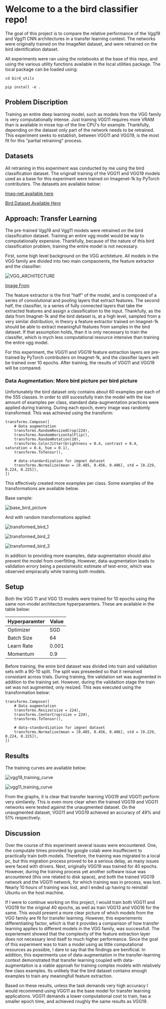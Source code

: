 # Welcome to a the bird classifier repo!

The goal of this project is to compare the relative performance of the Vgg19 and Vgg11 CNN
architectures in a transfer learning context. The networks were originally trained on the
ImageNet dataset, and were retrained on the bird identification dataset.

All experiments were ran using the notebooks at the base of this repo, and using the various
utility functions available in the local utilities package. The local package can be loaded
using:

```
cd bird_utils
```

```
pip install -e .
```

## Problem Discription

Training an entire deep learning model, such as models from the VGG family is very computationally
intense. Just training VGG11 requires more VRAM than is available in mose top-of the line CPU's
for example. Thankfully, depending on the dataset only part of the network needs to be retrained.
This experiment seeks to establish, between VGG11 and VGG19, is the most fit for this "partial
retraining" process.

## Datasets

All retraining in this experiment was conducted by me using the bird classification dataset. The
originall training of the VGG11 and VGG19 models used as a base for this experiment were trained
on Imagenet-1k by PyTorch contributers. The datasets are available below:

[Imag-net available here](https://www.image-net.org/)

[Bird Dataset Available Here](https://www.kaggle.com/competitions/birds23sp)

## Approach: Transfer Learning

The pre-trained Vgg19 and Vgg11 models were retrained on the bird classification dataset. Training
an entire vgg model would be way to computationally expensive. Thankfully, because of the
nature of this bird classification problem, training the entire model is not necessary.

First, some high level background on the VGG architeture. All models in the VGG family are
divided into two main compaonents, the feature extractor and the classifier:

![VGG_ARCHITECTURE](media/vgg16-1-e1542731207177.png)

[Image From](https://neurohive.io/wp-content/uploads/2018/11/vgg16-1-e1542731207177.png)

The feature extractor is the first "half" of the model, and is composed of a series of
convolutional and pooling layers that extract features. The second half, the classifier,
is a series of fully connected layers that take the extracted features and assign a classification
to the input. Thankfully, as the data from Imagnet-1k and the bird dataset is, at a high level,
sampled from a very similar distribution, in theory a feature extractor trained on Imagnet-1k
should be able to extract meaningfull features from samples in the bird dataset. If that
assumption holds, than it is only necessary to train the classifer, which is mych less
computational resource intensive than training the entire vgg model.

For this experiment, the VGG11 and VGG19 feature extraction layers are pre-trained by PyTorch
contributers on Imagnet-1k, and the classifier layers will be trained over 10 epochs. After
training, the results of VGG11 and VGG19 will be compared.

### Data Augmentation: More bird picture per bird picture

Unfortunately the bird dataset only contains about 60 examples per each of the 555 classes. In
order to still sucessfully train the model with the low amount of examples per class, standard
data-augmentation practices were applied during training. During each epoch, every image
was randomly transformed. This was achieved using the transform:

```
transforms.Compose([
    # Data augmentation
    transforms.RandomResizedCrop(224),
    transforms.RandomHorizontalFlip(),
    transforms.RandomRotation(10),
    transforms.ColorJitter(brightness = 0.4, contrast = 0.4, saturation = 0.4, hue = 0.1),
    transforms.ToTensor(),

    # data-standardization for imgnet dataset
    transforms.Normalize(mean = [0.485, 0.456, 0.406], std = [0.229, 0.224, 0.225]),
])
```

This effectively created more examples per class. Some examples of the
transformations are available below.

Base sample:

![base_bird_picture](media/bird_picture.png)

And with random transformations applied:

![transformed_bird_1](media/transformed_bird_pic_1.png)

![transformed_bird_2](media/transformed_bird_pic_2.png)

![transformed_bird_3](media/transformed_bird_pic_3.png)

In addition to providing more examples, data-augmentation should also prevent the model from
overfitting. However, data-augmentation leads to validation errory being a pessismestic estimate
of test-error, which was observed empiracally while training both models.

## Setup

Both the VGG 11 and VGG 13 models were trained for 10 epochs using the same non-model
architecture hyperparamters. These are available in the table below:

| Hyperparamter | Value |
| ------------- | ----- |
| Optimizer     | SGD   |
| Batch Size    | 64    |
| Learn Rate    | 0.001 |
| Momentum      | 0.9   |

Before training, the enire bird dataset was divided into train and validaition sets with
a 90-10 split. The split was preseeded so that it remained consistant across trials. During
training, the validation set was augmented in addition to the training set. However, during
the validaition stage the train set was not augmented, only resized. This was executed using
the transformation below:

```
transforms.Compose([
    # Data augmentation
    transforms.Resize(size = 224),
    transforms.CenterCrop(size = 224),
    transforms.ToTensor(),

    # data-standardization for imgnet dataset
    transforms.Normalize(mean = [0.485, 0.456, 0.406], std = [0.229, 0.224, 0.225]),
])
```

## Results

The training curves are available below:

![vgg19_training_curve](media/vgg19_loss.png)

![vgg11_training_curve](media/vgg11_loss.png)

From the graphs, it is clear that transfer learning VGG19 and VGG11 perform very similarely. This
is even more clear when the trained VGG19 and VGG11 networks were tested against the unaugmented
dataset. On the unaugmented dataset, VGG11 and VGG19 achieved an accuracy of 49% and 51%
respectively.

## Discussion

Over the course of this experiment several issues were encountered. One, the computate times
provided by google colab were insuffecient to practically train both models. Therefore, the
training was migrated to a local pc, but this migration process proved to be a serious delay, as
many issues were faced with drivers. Next, originally VGG19 was trained for 40 epochs. However,
during the training process yet another software issue was ancountered (this one related to disk
space), and both the trained VGG19 network and the VGG11 network, for which training was in process,
was lost. Nearly 10 hours of training was lost, and I ended up having to reinstall Ubuntu on the 
host machine.

If I were to continue working on this project, I would train both VGG11 and VGG19 for the original
40 epochs, as well as train VGG13 and VGG16 for the same. This would present a more clear picture
of which models from the VGG family are fit for transfer learning. However, this experiements
differentiating factor, which is that it provides a comparison of how transfer learning applies
to different models in the VGG family, was successfull. The experiement showed that the complexity
of the feature extraction layer does not necessary lend itself to much higher performance. Since
the goal of this experiment was to train a model using as little computational resources as
possible, I dare to say that the findings are benificial. In addition, this experiments
use of data-augmentation in the transfer-learning context demonstrated that transfer learning
coupled with data-augmentaiton is a viable approah for training complex models with relatively
few class examples. Its unlikely that the bird dataset contains enough examples to train any
meaningfull feature extraction.

Based on these results, unless the task demands very high accuracy I would recommend using VGG11
as the base model for transfer learning applications. VGG11 demands a lower computational cost
to train, has a smaller epoch time, and achieved roughly the same results as VGG19. 